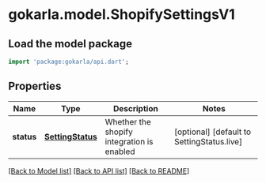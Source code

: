 # gokarla.model.ShopifySettingsV1

## Load the model package
```dart
import 'package:gokarla/api.dart';
```

## Properties
Name | Type | Description | Notes
------------ | ------------- | ------------- | -------------
**status** | [**SettingStatus**](SettingStatus.md) | Whether the shopify integration is enabled | [optional] [default to SettingStatus.live]

[[Back to Model list]](../README.md#documentation-for-models) [[Back to API list]](../README.md#documentation-for-api-endpoints) [[Back to README]](../README.md)


